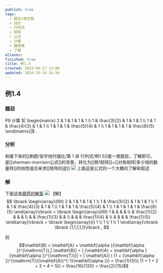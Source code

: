```yaml
---
publish: true
tags:
  - 题目/填空题
  - 线代
  - 行列式
  - 矩阵
  - 公式
  - 计算
  - 偏怪难
  - 了解
aliases: 
finished: true
title: 例1.4
created: 2024-09-27 13:00
updated: 2024-10-14 16:56
---
```

## 例1.4
### 题目
P9 计算 $| \begin{matrix} 2 & 1 & 1 & 1 & 1 \\ 1 & \frac{3}{2} & 1 & 1 & 1 \\ 1 & 1 & \frac{4}{3} & 1 & 1 \\ 1 & 1 & 1 & \frac{5}{4} & 1 \\ 1 & 1 & 1 & 1 & \frac{6}{5} \end{matrix}|$ .
### 分析
和接下来的[[刷题/张宇线代强化/第 1 讲 行列式/例1.5]]是一类题目，了解即可，是[[sherman-morrison公式]]的背景，转化为[[秩1矩阵]]+[[对角矩阵|多少倍的数量阵]]的线性组合来求[[矩阵的逆]]
![](https://img.hwenyi.live/202410150106579.webp)
上面这是公式的一个大概的了解和叙述
### 解
下面这是[葫芦的解答](https://www.bilibili.com/video/BV13A4Ze3Em5?t=264.9&p=5)
![](https://img.hwenyi.live/202410150106736.webp)
【解】
$$
\lbrack \begin{array}{lllll} 2 & 1 & 1 & 1 & 1 \\ 1 & \frac{3}{2} & 1 & 1 & 1 \\ 1 & 1 & \frac{4}{3} & 1 & 1 \\ 1 & 1 & 1 & \frac{5}{4} & 1 \\ 1 & 1 & 1 & 1 & \frac{6}{5} \end{array}\rbrack = \lbrack \begin{array}{lllll} 1 & & & & \\ & \frac{1}{2} & & & \\ & & \frac{1}{3} & & \\ & & & \frac{1}{4} & \\ & & & & \frac{1}{5} \end{array}\rbrack + \lbrack \begin{array}{l} 1 \\ 1 \\ 1 \\ 1 \end{array}\rbrack \lbrack {1,1,1,1,1}\rbrack ,
$$

则 
$$\mathbf{B} = \mathbf{A} + \mathbf{\alpha }{\mathbf{\alpha }}^{\mathrm{T}},| \mathbf{B}| = | {\mathbf{A} + \mathbf{\alpha }{\mathbf{\alpha }}^{\mathrm{T}}}| = | \mathbf{A}| ( {1 + {\mathbf{\alpha }}^{\mathrm{T}}{\mathbf{A}}^{-1}\mathbf{\alpha }}) = \frac{1}{5!}( {1 + 1 + 2 + 3 + 4 + 5}) = \frac{16}{120} = \frac{2}{15}$$ 